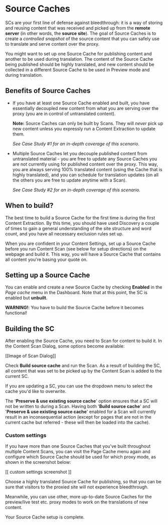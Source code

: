 # Source Caches

SCs are your first line of defense against bleedthrough: it is a way of storing and reusing content that was received and picked up from the **remote server** (in other words, the **source site**). The goal of Source Caches is to create a _controlled snapshot_ of the source content that you can safely use to translate and serve content over the proxy.

You might want to set up one Source Cache for publishing content and another to be used during translation. The content of the Source Cache being published should be highly translated, and new content should be collected in a different Source Cache to be used in Preview mode and during translation.

## Benefits of Source Caches

- If you have at least one Source Cache enabled and built, you have essentially decoupled new content from what you are serving over the proxy (you are in control of untranslated content).
  
  **Note:** Source Caches can only be built by Scans. They will *never* pick up new content unless you expressly run a Content Extraction to update them.
  
  _See Case Study #1 for an in-depth coverage of this scenario._
  
- Multiple Source Caches let you decouple published content from untranslated material - you are free to update any Source Caches you are not currently using for published content over the proxy. This way, you are always serving 100% translated content (using the Cache that is highly translated), and you can schedule for translation updates (on all the others you are free to update anytime with a Scan).
  
  _See Case Study #2 for an in-depth coverage of this scenario._

## When to build?

The best time to build a Source Cache for the first time is during the first Content Extraction. By this time, you should have used Discovery a couple of times to gain a general understanding of the site structure and word count, and you have all necessary exclusion rules set up.

When you are confident in your Content Settings, set up a Source Cache before you run Content Scan (see below for setup directions) on the webpage and build it. This way, you will have a Source Cache that contains all content you're basing your quote on.

## Setting up a Source Cache

You can enable and create a new Source Cache by checking **Enabled** in the _Page cache_ menu in the Dashboard. Note that at this point, the SC is enabled but **unbuilt**.

**WARNING!**: You have to build the Source Cache before it becomes functional!

## Building the SC

After enabling the Source Cache, you need to Scan for content to build it. In the Content Scan Dialog, some options become available:

[[Image of Scan Dialog]]

Check **Build source cache** and run the Scan. As a result of building the SC, all content that was set to be picked up by the Content Scan is added to the current SC.

If you are updating a SC, you can use the dropdown menu to select the cache you'd like to overwrite.

The '**Preserve & use existing source cache**' option ensures that a SC will not be written to during a Scan. Having both '**Build source cache**' and '**Preserve & use existing source cache**' enabled for a Scan will currently result in an inconsequential action (except for pages that are not in the current cache but referred - these will then be loaded into the cache).

### Custom settings

If you have more than one Source Caches that you've built throughout multiple Content Scans, you can visit the Page Cache menu again and configure which Source Cache should be used for which proxy mode, as shown in the screenshot below:

[[ custom settings screenshot ]]

Choose a highly translated Source Cache for publishing, so that you can be sure that visitors to the proxied site will not experience bleedthrough.

Meanwhile, you can use other, more up-to-date Source Caches for the preview/live test etc. proxy modes to work on the translations of new content.

Your Source Cache setup is complete.

